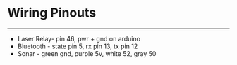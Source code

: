 # Wiring Pinouts
---
* Laser Relay- pin 46, pwr + gnd on arduino
* Bluetooth - state pin 5, rx pin 13, tx pin 12
* Sonar - green gnd, purple 5v, white 52, gray 50